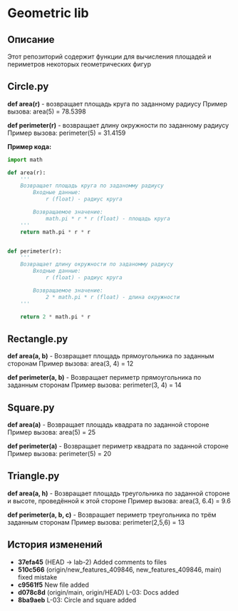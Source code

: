 # Geometric lib
## Описание
Этот репозиторий содержит функции для вычисления площадей и периметров некоторых геометрических фигур

## Circle.py
**def area(r)** - возвращает площадь круга по заданному радиусу
Пример вызова:
    area(5) = 78.5398

**def perimeter(r)** - возвращает длину окружности по заданному радиусу
Пример вызова:
    perimeter(5) = 31.4159

**Пример кода:**
```python
import math

def area(r):
    '''
    Возвращает площадь круга по заданомму радиусу
        Входные данные:
            r (float) - радиус круга

        Возвращаемое значение:
            math.pi * r * r (float) - площадь круга
    '''
    return math.pi * r * r


def perimeter(r):
    '''
    Возвращает длину окружности по заданомму радиусу
        Входные данные:
            r (float) - радиус круга

        Возвращаемое значение:
            2 * math.pi * r (float) - длина окружности
    '''

    return 2 * math.pi * r
```

## Rectangle.py
**def area(a, b)** - Возвращает площадь прямоугольника по заданным сторонам
Пример вызова:
    area(3, 4) = 12

**def perimeter(a, b)** - Возвращает периметр прямоугольника по заданным сторонам
Пример вызова:
    perimeter(3, 4) = 14

## Square.py
**def area(a)** - Возвращает площадь квадрата по заданной стороне
Пример вызова:
    area(5) = 25

**def perimeter(a)** - Возвращает периметр квадрата по заданной стороне
Пример вызова:
    perimeter(5) = 20

## Triangle.py
**def area(a, h)** - Возвращает площадь треугольника по заданной стороне
и высоте, проведённой к этой стороне
Пример вызова:
    area(3, 6.4) = 9.6

**def perimeter(a, b, c)** - Возвращает периметр треугольника по трём заданным сторонам
Пример вызова:
    perimeter(2,5,6) = 13

## История изменений
* **37efa45** (HEAD -> lab-2) Added comments to files
* **510c566** (origin/new_features_409846, new_features_409846, main) fixed mistake
* **c9561f5** New file added
* **d078c8d** (origin/main, origin/HEAD) L-03: Docs added
* **8ba9aeb** L-03: Circle and square added
